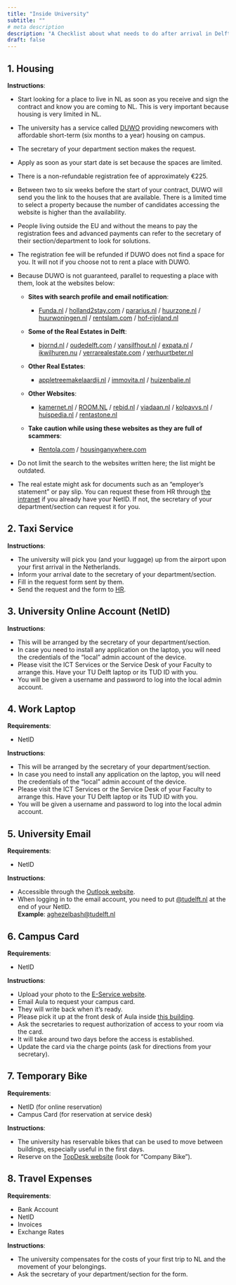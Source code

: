 ```yaml
---
title: "Inside University"
subtitle: ""
# meta description
description: "A Checklist about what needs to do after arrival in Delft"
draft: false
---
```


## 1. Housing
**Instructions**:
- Start looking for a place to live in NL as soon as you receive and sign the contract and know you are coming to NL. This is very important because housing is very limited in NL.
- The university has a service called [DUWO](https://duwo.nl) providing newcomers with affordable short-term (six months to a year) housing on campus.
- The secretary of your department section makes the request.
- Apply as soon as your start date is set because the spaces are limited.
- There is a non-refundable registration fee of approximately €225. 
- Between two to six weeks before the start of your contract, DUWO will send you the link to the houses that are available. There is a limited time to select a property because the number of candidates accessing the website is higher than the availability.
- People living outside the EU and without the means to pay the registration fees and advanced payments can refer to the secretary of their section/department to look for solutions.
- The registration fee will be refunded if DUWO does not find a space for you. It will not if you choose not to rent a place with DUWO.
- Because DUWO is not guaranteed, parallel to requesting a place with them, look at the websites below:

  - **Sites with search profile and email notification**:
    - [Funda.nl](https://www.funda.nl) / [holland2stay.com](https://www.holland2stay.com) / [pararius.nl](https://www.pararius.nl) / [huurzone.nl](https://www.huurzone.nl) / [huurwoningen.nl](https://www.huurwoningen.nl) / [rentslam.com](https://www.rentslam.com) / [hof-rijnland.nl](https://www.hof-rijnland.nl)

  - **Some of the Real Estates in Delft**:
    - [bjornd.nl](https://www.bjornd.nl) / [oudedelft.com](https://www.oudedelft.com) / [vansilfhout.nl](https://www.vansilfhout.nl) / [expata.nl](https://www.expata.nl) / [ikwilhuren.nu](https://www.ikwilhuren.nu) / [verrarealestate.com](https://www.verrarealestate.com) / [verhuurtbeter.nl](https://www.verhuurtbeter.nl)

  - **Other Real Estates**:
    - [appletreemakelaardij.nl](https://www.appletreemakelaardij.nl) / [immovita.nl](https://www.immovita.nl) / [huizenbalie.nl](https://www.huizenbalie.nl)

  - **Other Websites**:
    - [kamernet.nl](https://www.kamernet.nl) / [ROOM.NL](https://www.room.nl) / [rebid.nl](https://www.rebid.nl) / [viadaan.nl](https://www.viadaan.nl) / [kolpavvs.nl](https://www.kolpavvs.nl) / [huispedia.nl](https://www.huispedia.nl) / [rentastone.nl](https://www.rentastone.nl)

  - **Take caution while using these websites as they are full of scammers**:
    - [Rentola.com](https://www.rentola.com) / [housinganywhere.com](https://www.housinganywhere.com)

- Do not limit the search to the websites written here; the list might be outdated. 
- The real estate might ask for documents such as an “employer’s statement” or pay slip. You can request these from HR through [the intranet](https://intranet.tudelft.nl/) if you already have your NetID. If not, the secretary of your department/section can request it for you.

## 2. Taxi Service
**Instructions**:
- The university will pick you (and your luggage) up from the airport upon your first arrival in the Netherlands.
- Inform your arrival date to the secretary of your department/section.
- Fill in the request form sent by them.
- Send the request and the form to [HR](mailto:hrservices@tudelft.nl).

## 3. University Online Account (NetID)
**Instructions**:
- This will be arranged by the secretary of your department/section.
- In case you need to install any application on the laptop, you will need the credentials of the “local” admin account of the device.
- Please visit the ICT Services or the Service Desk of your Faculty to arrange this. Have your TU Delft laptop or its TUD ID with you.
- You will be given a username and password to log into the local admin account.

## 4. Work Laptop
**Requirements**:
- NetID

**Instructions**:
- This will be arranged by the secretary of your department/section.
- In case you need to install any application on the laptop, you will need the credentials of the “local” admin account of the device.
- Please visit the ICT Services or the Service Desk of your Faculty to arrange this. Have your TU Delft laptop or its TUD ID with you.
- You will be given a username and password to log into the local admin account.

## 5. University Email
**Requirements**:
- NetID

**Instructions**:
- Accessible through the [Outlook website](https://outlook.office.com/).
- When logging in to the email account, you need to put [@tudelft.nl](mailto:@tudelft.nl) at the end of your NetID.  
  **Example**: aghezelbash@tudelft.nl

## 6. Campus Card
**Requirements**:
- NetID

**Instructions**:
- Upload your photo to the [E-Service website](https://e-service.tudelft.nl/EService.html?locale=en#info).
- Email Aula to request your campus card.
- They will write back when it’s ready.
- Please pick it up at the front desk of Aula inside [this building](https://maps.app.goo.gl/R4mteLUtziXe9ozc9).
- Ask the secretaries to request authorization of access to your room via the card.
- It will take around two days before the access is established.
- Update the card via the charge points (ask for directions from your secretary).

## 7. Temporary Bike
**Requirements**:
- NetID (for online reservation)
- Campus Card (for reservation at service desk)

**Instructions**:
- The university has reservable bikes that can be used to move between buildings, especially useful in the first days.
- Reserve on the [TopDesk website](https://www.topdesk.com) (look for “Company Bike”).

## 8. Travel Expenses
**Requirements**:
- Bank Account
- NetID
- Invoices
- Exchange Rates

**Instructions**:
- The university compensates for the costs of your first trip to NL and the movement of your belongings.
- Ask the secretary of your department/section for the form.